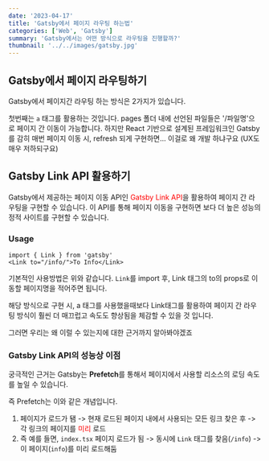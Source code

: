 ```yaml
---
date: '2023-04-17'
title: 'Gatsby에서 페이지 라우팅 하는법'
categories: ['Web', 'Gatsby']
summary: 'Gatsby에서는 어떤 방식으로 라우팅을 진행할까?'
thumbnail: '../../images/gatsby.jpg'
---
```


## Gatsby에서 페이지 라우팅하기 

Gatsby에서 페이지간 라우팅 하는 방식은 2가지가 있습니다. 

첫번째는 `a` 태그를 활용하는 것입니다. pages 폴더 내에 선언된 파일들은 '/파일명'으로 페이지 간 이동이 가능합니다. 
하지만 React 기반으로 설계된 프레임워크인 Gatsby를 감히 매번 페이지 이동 시, refresh 되게 구현하면... 이걸로 왜 개발 하냐구요 (UX도 매우 저하되구요) 


## Gatsby Link API 활용하기 

Gatsby에서 제공하는 페이지 이동 API인  <span style="color:red">Gatsby Link API</span>을 활용하여 페이지 간 라우팅을 구현할 수 있습니다. 이 API를 통해 페이지 이동을 구현하면 보다 더 높은 성능의 정적 사이트를 구현할 수 있습니다.

### Usage
```tsx
import { Link } from 'gatsby'
<Link to="/info/">To Info</Link>
```
기본적인 사용방법은 위와 같습니다. `Link`를 import 후, Link 태그의 to의 props로 이동할 페이지명을 적어주면 됩니다. 

해당 방식으로 구현 시, a 태그를 사용했을때보다 Link태그를 활용하여 페이지 간 라우팅 방식이 훨씬 더 매끄럽고 속도도 향상됨을 체감할 수 있을 것 입니다. 

그러면 우리는 왜 이럴 수 있는지에 대한 근거까지 알아봐야겠죠

### Gatsby Link API의 성능상 이점
궁극적인 근거는 Gatsby는 **Prefetch**를 통해서 페이지에서 사용할 리소스의 로딩 속도를 높일 수 있습니다. 

즉 Prefetch는 이와 같은 개념입니다. 

1. 페이지가 로드가 됌 -> 현재 로드된 페이지 내에서 사용되는 모든 링크 찾은 후 -> 각 링크의 페이지를 <span style="color:red">미리</span> 로드 
2. 즉 예를 들면, `index.tsx` 페이지 로드가 됨 -> 동시에 `Link` 태그를 찾음(`/info`) -> 이 페이지(`info`)를 미리 로드해둠 

